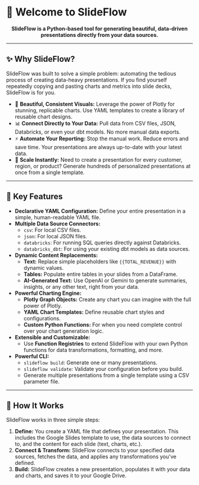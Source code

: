 # 🚀 Welcome to SlideFlow

<div align="center">

**SlideFlow is a Python-based tool for generating beautiful, data-driven presentations directly from your data sources.**

</div>

---

## ✨ Why SlideFlow?

SlideFlow was built to solve a simple problem: automating the tedious process of creating data-heavy presentations. If you find yourself repeatedly copying and pasting charts and metrics into slide decks, SlideFlow is for you.

-	🎨 **Beautiful, Consistent Visuals:** Leverage the power of Plotly for stunning, replicable charts. Use YAML templates to create a library of reusable chart designs.
-	📊 **Connect Directly to Your Data:** Pull data from CSV files, JSON, Databricks, or even your dbt models. No more manual data exports.
-	⚡ **Automate Your Reporting:** Stop the manual work. Reduce errors and save time. Your presentations are always up-to-date with your latest data.
-	🚀 **Scale Instantly:** Need to create a presentation for every customer, region, or product? Generate hundreds of personalized presentations at once from a single template.

---

## 🔑 Key Features

-	**Declarative YAML Configuration:** Define your entire presentation in a simple, human-readable YAML file.
-	**Multiple Data Source Connectors:**
	-	`csv`: For local CSV files.
	-	`json`: For local JSON files.
	-	`databricks`: For running SQL queries directly against Databricks.
	-	`databricks_dbt`: For using your existing dbt models as data sources.
-	**Dynamic Content Replacements:**
	-	**Text:** Replace simple placeholders like `{{TOTAL_REVENUE}}` with dynamic values.
	-	**Tables:** Populate entire tables in your slides from a DataFrame.
	-	**AI-Generated Text:** Use OpenAI or Gemini to generate summaries, insights, or any other text, right from your data.
-	**Powerful Charting Engine:**
	-	**Plotly Graph Objects:** Create any chart you can imagine with the full power of Plotly.
	-	**YAML Chart Templates:** Define reusable chart styles and configurations.
	-	**Custom Python Functions:** For when you need complete control over your chart generation logic.
-	**Extensible and Customizable:**
	-	Use **Function Registries** to extend SlideFlow with your own Python functions for data transformations, formatting, and more.
-	**Powerful CLI:**
	-	`slideflow build`: Generate one or many presentations.
	-	`slideflow validate`: Validate your configuration before you build.
	-	Generate multiple presentations from a single template using a CSV parameter file.

---

## 🔧 How It Works

SlideFlow works in three simple steps:

1.	**Define:** You create a YAML file that defines your presentation. This includes the Google Slides template to use, the data sources to connect to, and the content for each slide (text, charts, etc.).
2.	**Connect & Transform:** SlideFlow connects to your specified data sources, fetches the data, and applies any transformations you've defined.
3.	**Build:** SlideFlow creates a new presentation, populates it with your data and charts, and saves it to your Google Drive.